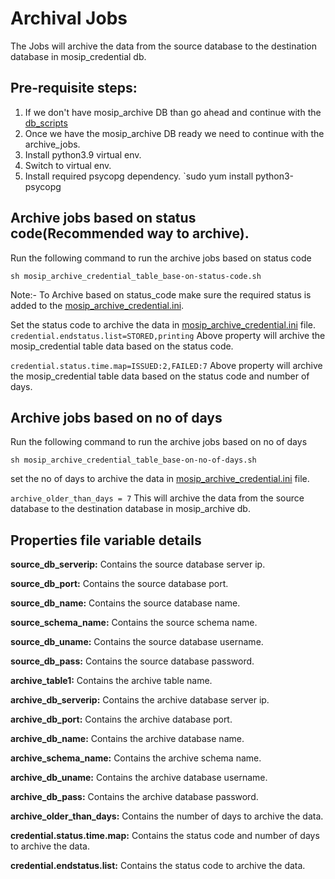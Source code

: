 # Archival Jobs
The Jobs will archive the data from the source database to the destination database
in mosip_credential db.

## Pre-requisite steps:

1. If we don't have mosip_archive DB than go ahead and continue with the [db_scripts](../../../data-archive/db_scripts)
2. Once we have the mosip_archive DB ready we need to continue with the archive_jobs.
3. Install python3.9 virtual env.
4. Switch to virtual env.
5. Install required psycopg dependency. `sudo yum install python3-psycopg


## Archive jobs based on status code(Recommended way to archive).
Run the following command to run the archive jobs based on status code
    
```
sh mosip_archive_credential_table_base-on-status-code.sh
```
Note:- To Archive based on status_code make sure
the required status is added to the [mosip_archive_credential.ini](mosip_archive_credential.ini).

 Set the status code to archive the data in [mosip_archive_credential.ini](mosip_archive_credential.ini) file.
 ```credential.endstatus.list=STORED,printing```
Above property will archive the mosip_credential table data based on the status code.

```credential.status.time.map=ISSUED:2,FAILED:7```
Above property will archive the mosip_credential table data based on the status code and number of days.

## Archive jobs based on no of days
Run the following command to run the archive jobs based on no of days

```
sh mosip_archive_credential_table_base-on-no-of-days.sh
```
set the no of days to archive the data in [mosip_archive_credential.ini](mosip_archive_credential.ini) file.

```archive_older_than_days = 7```
This will archive the data from the source database to the destination database in mosip_archive db.

## Properties file variable details
**source_db_serverip:** Contains the source database server ip. 

**source_db_port:** Contains the source database port.

**source_db_name:** Contains the source database name.

**source_schema_name:** Contains the source schema name.

**source_db_uname:** Contains the source database username.

**source_db_pass:** Contains the source database password.

**archive_table1:** Contains the archive table name.

**archive_db_serverip:** Contains the archive database server ip.

**archive_db_port:** Contains the archive database port.

**archive_db_name:** Contains the archive database name.

**archive_schema_name:** Contains the archive schema name.

**archive_db_uname:** Contains the archive database username.

**archive_db_pass:** Contains the archive database password.

**archive_older_than_days:** Contains the number of days to archive the data.

**credential.status.time.map:** Contains the status code and number of days to archive the data.

**credential.endstatus.list:** Contains the status code to archive the data.

